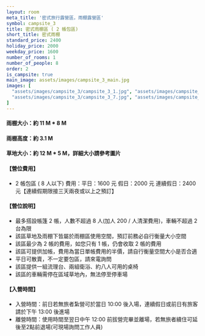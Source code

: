 ```yaml
---
layout: room
meta_title: '密式旅行露營區，雨棚露營區'
symbol: campsite_3
title: 密式雨棚區 ( 2 帳包區)
short_title: 密式雨棚
standard_price: 2400
holiday_price: 2000
weekday_price: 1600
number_of_rooms: 1
number_of_people: 8
order: 2
is_campsite: true
main_image: assets/images/campsite_3_main.jpg
images: [
  "assets/images/campsite_3/campsite_3_1.jpg", "assets/images/campsite_3/campsite_3_2.jpg", "assets/images/campsite_3/campsite_3_3.jpg", "assets/images/campsite_3/campsite_3_4.jpg", "assets/images/campsite_3/campsite_3_5.jpg", "assets/images/campsite_3/campsite_3_6.jpg",
  "assets/images/campsite_3/campsite_3_7.jpg", "assets/images/campsite_3/campsite_3_8.jpg", "assets/images/campsite_3/campsite_3_9.jpg", "assets/images/map.jpg", "assets/images/booking_announcement.jpg"
]
---
```


#### 雨棚大小：約 11 M * 8 M
#### 雨棚高度：約 3.1 M
#### 草地大小：約 12 M * 5 M，詳細大小請參考圖片  

<h4 class="yellow">【營位費用】</h4>
<ul class="yellow">
  <li>2 帳包區 ( 8 人以下) 費用：平日：1600 元  假日：2000 元  連續假日：2400 元【連續假期限接三天兩夜或以上之預訂】</li>
</ul>

#### 【營位說明】
- 最多搭設帳篷 2 帳，人數不超過 8 人(加人 200 / 人清潔費用)，車輛不超過 2 台為限
- 該區草地及雨棚下皆屬於雨棚區使用空間，預訂前務必自行衡量大小空間 
- 該區最少為 2 帳的費用，如您只有 1 帳，仍會收取 2 帳的費用
- 該區可提供加帳，費用為當日單帳費用的半價，請自行衡量空間大小是否合適
- 平日可散賣，不一定要包區，請來電詢問
- 該區提供一組流理台、兩組衛浴、約八人可用的桌椅
- 該區的車輛需停在區域草地內，無法停至停車場

<h4 class="yellow">【入營時間】</h4>
<ul class="yellow">
  <li>入營時間：前日若無旅者紮營可於當日 10:00 後入場，連續假日或前日有旅客請於下午 13:00 後進場</li>
  <li>離營時間：使用時間至翌日中午 12:00 前拔營完畢並離場，若無旅者續住可延後至2點前退場(可現場詢問工作人員)</li>
</ul>
